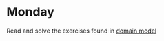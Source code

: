 # Monday

Read and solve the exercises found in [domain model](../../topics/04-oop/domain-model.md)



